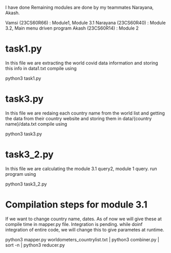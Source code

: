 I have done 
Remaining modules are done by my teammates Narayana, Akash.



Vamsi (23CS60R66) : Module1, Module 3.1
Narayana (23CS60R40) : Module 3.2, Main menu driven program
Akash (23CS60R14) : Module 2







# task1.py
In this file we are extracting the world covid data information and storing this info in data1.txt
compile using 

python3 task1.py

# task3.py
In this file we are redaing each country name from the world list and getting the data from their country website and storing them in data/{country name}/data.txt
compile using 

python3 task3.py

# task3_2.py
In this file we are calculating the module 3.1 query2, module 1 query.
run program using 

python3 task3_2.py

# Compilation steps for module 3.1
If we want to change country name, dates. As of now we will give these at compile time in mapper.py file. Integration is pending. while doinf integration of entire code, we will change this to give parametes at runtime.


python3 mapper.py worldometers_countrylist.txt | python3 combiner.py | sort -n | python3 reducer.py
